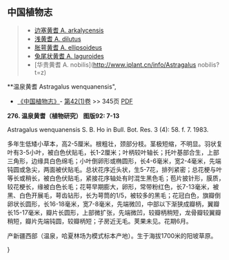 

## 中国植物志

> * [边塞黄耆  A.  arkalycensis](Astragalus-arkalycensis-边塞黄耆.md)
> * [浅黄耆  A.  dilutus](Astragalus-dilutus-浅黄耆.md)
> * [胀萼黄耆  A.  ellipsoideus](Astragalus-ellipsoideus-胀萼黄耆.md)
> * [兔尾状黄耆  A.  laguroides](Astragalus-laguroides-兔尾黄耆.md)
> * [华贵黄耆  A.  nobilis](http://www.iplant.cn/info/Astragalus nobilis?t=z)

**温泉黄耆 Astragalus wenquanensis",

* [《中国植物志》](http://www.iplant.cn/frps)- [第42(1)卷](http://www.iplant.cn/frps/vol/42(1)) >> 345页 [PDF](http://www.iplant.cn/frps/pdf/42(1)/345.pdf)

**276. 温泉黄耆（植物研究） 图版92: 7-13**

Astragalus wenquanensis S. B. Ho in Bull. Bot. Res. 3 (4): 58. f. 7. 1983.

多年生低矮小草本，高2-5厘米。根粗壮，颈部分枝。茎极短缩，不明显。羽状复叶有3-5小叶，被白色伏贴毛，长1-2厘米；叶柄较叶轴长；托叶基部合生，上部三角形，边缘具白色绵毛；小叶倒卵形或椭圆形，长4-6毫米，宽2-4毫米，先端钝圆或急尖，两面被伏贴毛。总状花序近头状，生5-7花，排列紧密；总花梗与叶等长或稍长，被白色伏贴毛，紧接花序轴处有时混生黑色毛；苞片披针形，膜质，较花梗长，缘被白色长毛；花萼早期膨大，卵形，常带粉红色，长7-13毫米，被黑、白色开展毛，萼齿钻形，长为萼筒的1/5，被较多的黑毛；花冠白色，旗瓣倒卵状长圆形，长16-18毫米，宽7-8毫米，先端微凹，中部以下渐狭成瓣柄，翼瓣长15-17毫米，瓣片长圆形，上部微扩张，先端微凹，较瓣柄稍短，龙骨瓣较翼瓣稍短，瓣片先端钝圆，较瓣柄短；子房近无毛。荚果未见。花期6月。

产新疆西部（温泉，哈夏林场为模式标本产地）。生于海拔1700米的阳坡草原。

}